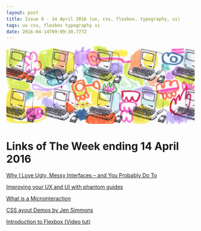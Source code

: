 ```yaml
---
layout: post
title: Issue 9 - 14 April 2016 (ux, css, flexbox, typography, ui)
tags: ux css, flexbox typography ui
date: 2016-04-14T09:09:30.777Z
---
```

![Why I Love Ugly, Messy Interfaces – and You Probably Do To](/assets/uploads/issue-9.png "Why I Love Ugly, Messy Interfaces – and You Probably Do To")

# Links of The Week ending 14 April 2016

<a href="https://m.signalvnoise.com/why-i-love-ugly-messy-interfaces-and-you-probably-do-too-edff4a896a83#.gxl4g1moa" target="_blank">Why I Love Ugly, Messy Interfaces – and You Probably Do To</a>

<a href="http://blog.invisionapp.com/improving-your-ux-phantom-guides/" target="_blank">Improving your UX and UI with phantom guides</a>

<a href="http://microinteractions.com/what-is-a-microinteraction/" target="_blank">What is a Microinteraction</a>

<a href="http://labs.jensimmons.com/" target="_blank">CSS ayout Demos by Jen Simmons</a>

<a href="https://mijingo.com/lessons/guide-to-flexbox/" target="_blank">Introduction to Flexbox (Video tut)</a>